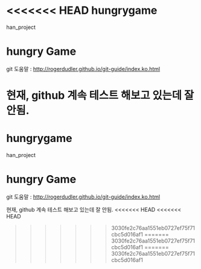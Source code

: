 <<<<<<< HEAD
hungrygame
==========

han_project


# hungry Game

git 도움말 : http://rogerdudler.github.io/git-guide/index.ko.html

현재, github 계속 테스트 해보고 있는데 잘 안됨.
=======
hungrygame
==========

han_project


# hungry Game

git 도움말 : http://rogerdudler.github.io/git-guide/index.ko.html

현재, github 계속 테스트 해보고 있는데 잘 안됨.
<<<<<<< HEAD
<<<<<<< HEAD
>>>>>>> 3030fe2c76aa1551eb0727ef75f71cbc5d016af1
=======
>>>>>>> 3030fe2c76aa1551eb0727ef75f71cbc5d016af1
=======
>>>>>>> 3030fe2c76aa1551eb0727ef75f71cbc5d016af1
